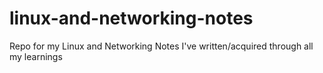 # linux-and-networking-notes
Repo for my Linux and Networking Notes I've written/acquired through all my learnings
